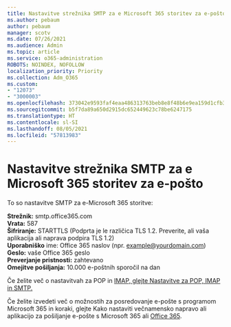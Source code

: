 ```yaml
---
title: Nastavitve strežnika SMTP za e Microsoft 365 storitev za e-pošto
ms.author: pebaum
author: pebaum
manager: scotv
ms.date: 07/26/2021
ms.audience: Admin
ms.topic: article
ms.service: o365-administration
ROBOTS: NOINDEX, NOFOLLOW
localization_priority: Priority
ms.collection: Adm_O365
ms.custom:
- "12073"
- "3000003"
ms.openlocfilehash: 373042e9593faf4eaa486313763beb8e8f48b6e9ea159d1cfb37b9df826384f4
ms.sourcegitcommit: b5f7da89a650d2915dc652449623c78be6247175
ms.translationtype: HT
ms.contentlocale: sl-SI
ms.lasthandoff: 08/05/2021
ms.locfileid: "57813983"
---
```

# <a name="smtp-settings-for-the-microsoft-365-mail-service"></a>Nastavitve strežnika SMTP za e Microsoft 365 storitev za e-pošto

To so nastavitve SMTP za e-Microsoft 365 storitve:

**Strežnik:** smtp.office365.com </br>
**Vrata:** 587 </br>
**Šifriranje:** STARTTLS (Podprta je le različica TLS 1.2. Preverite, ali vaša aplikacija ali naprava podpira TLS 1.2) </br>
**Uporabniško** ime: Office 365 naslov (npr. example@yourdomain.com) </br>
**Geslo:** vaše Office 365 geslo </br>
**Preverjanje pristnosti:** zahtevano </br>
**Omejitve pošiljanja:** 10.000 e-poštnih sporočil na dan </br>

Če želite več o nastavitvah za POP in [IMAP, glejte Nastavitve za POP, IMAP in SMTP.](https://support.microsoft.com/office/pop-imap-and-smtp-settings-8361e398-8af4-4e97-b147-6c6c4ac95353)
 
Če želite izvedeti več o možnostih za posredovanje e-pošte s programom Microsoft 365 in koraki, glejte Kako nastaviti večnamensko napravo ali aplikacijo za pošiljanje e-pošte s Microsoft 365 ali [Office 365](/exchange/mail-flow-best-practices/how-to-set-up-a-multifunction-device-or-application-to-send-email-using-microsoft-365-or-office-365).